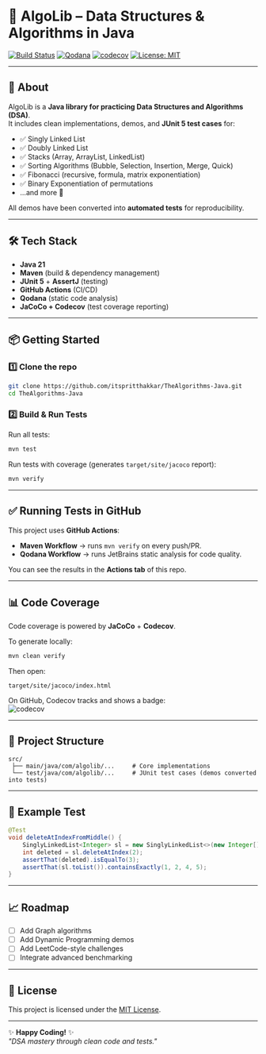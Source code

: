 # 🚀 AlgoLib – Data Structures & Algorithms in Java

[![Build Status](https://github.com/itspritthakkar/TheAlgorithms-Java/actions/workflows/maven.yml/badge.svg)](https://github.com/itspritthakkar/TheAlgorithms-Java/actions/workflows/maven.yml) [![Qodana](https://github.com/itspritthakkar/TheAlgorithms-Java/actions/workflows/qodana_code_quality.yml/badge.svg)](https://github.com/itspritthakkar/TheAlgorithms-Java/actions/workflows/qodana_code_quality.yml) [![codecov](https://codecov.io/gh/itspritthakkar/TheAlgorithms-Java/branch/main/graph/badge.svg)](https://codecov.io/gh/itspritthakkar/TheAlgorithms-Java) [![License: MIT](https://img.shields.io/badge/License-MIT-green.svg)](LICENSE)

---

## 📖 About
AlgoLib is a **Java library for practicing Data Structures and Algorithms (DSA)**.  
It includes clean implementations, demos, and **JUnit 5 test cases** for:

- ✅ Singly Linked List
- ✅ Doubly Linked List
- ✅ Stacks (Array, ArrayList, LinkedList)
- ✅ Sorting Algorithms (Bubble, Selection, Insertion, Merge, Quick)
- ✅ Fibonacci (recursive, formula, matrix exponentiation)
- ✅ Binary Exponentiation of permutations
- ...and more 🚀

All demos have been converted into **automated tests** for reproducibility.

---

## 🛠️ Tech Stack
- **Java 21**
- **Maven** (build & dependency management)
- **JUnit 5** + **AssertJ** (testing)
- **GitHub Actions** (CI/CD)
- **Qodana** (static code analysis)
- **JaCoCo + Codecov** (test coverage reporting)

---

## 📦 Getting Started

### 1️⃣ Clone the repo
```bash
git clone https://github.com/itspritthakkar/TheAlgorithms-Java.git
cd TheAlgorithms-Java
```

### 2️⃣ Build & Run Tests
Run all tests:
```bash
mvn test
```

Run tests with coverage (generates `target/site/jacoco` report):
```bash
mvn verify
```

---

## ✅ Running Tests in GitHub

This project uses **GitHub Actions**:

- **Maven Workflow** → runs `mvn verify` on every push/PR.
- **Qodana Workflow** → runs JetBrains static analysis for code quality.

You can see the results in the **Actions tab** of this repo.

---

## 📊 Code Coverage
Code coverage is powered by **JaCoCo** + **Codecov**.

To generate locally:
```bash
mvn clean verify
```
Then open:
```
target/site/jacoco/index.html
```

On GitHub, Codecov tracks and shows a badge:  
![codecov](https://codecov.io/gh/itspritthakkar/TheAlgorithms-Java/branch/main/graph/badge.svg)

---

## 📂 Project Structure
```
src/
 ├── main/java/com/algolib/...     # Core implementations
 └── test/java/com/algolib/...     # JUnit test cases (demos converted into tests)
```

---

## 🧪 Example Test
```java
@Test
void deleteAtIndexFromMiddle() {
    SinglyLinkedList<Integer> sl = new SinglyLinkedList<>(new Integer[]{1, 2, 3, 4, 5});
    int deleted = sl.deleteAtIndex(2);
    assertThat(deleted).isEqualTo(3);
    assertThat(sl.toList()).containsExactly(1, 2, 4, 5);
}
```

---

## 📈 Roadmap
- [ ] Add Graph algorithms
- [ ] Add Dynamic Programming demos
- [ ] Add LeetCode-style challenges
- [ ] Integrate advanced benchmarking

---

## 📜 License
This project is licensed under the [MIT License](LICENSE).

---

✨ **Happy Coding!** ✨  
*"DSA mastery through clean code and tests."*  
